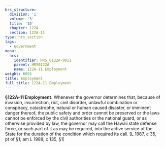 ```yaml
---
hrs_structure:
  division: '1'
  volume: '3'
  title: '10'
  chapter: 122A
  section: 122A-11
type: hrs_section
tags:
  - Government
menu:
  hrs:
    identifier: HRS_0122A-0011
    parent: HRS0122A
    name: 122A-11 Employment
weight: 6055
title: Employment
full_title: 122A-11 Employment
---
```

**§122A-11 Employment.** Whenever the governor determines that, because of invasion, insurrection, riot, civil disorder, unlawful combination or conspiracy, catastrophe, natural or human caused disaster, or imminent danger thereof, the public safety and order cannot be preserved or the laws cannot be enforced by the civil authorities or the national guard, or as otherwise provided by law, the governor may call the Hawaii state defense force, or such part of it as may be required, into the active service of the State for the duration of the condition which required its call. [L 1987, c 35, pt of §1; am L 1988, c 135, §1]